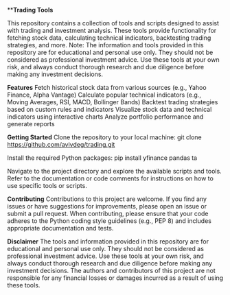 ****Trading Tools**

This repository contains a collection of tools and scripts designed to assist with trading and investment analysis. These tools provide functionality for fetching stock data, calculating technical indicators, backtesting trading strategies, and more.
Note: The information and tools provided in this repository are for educational and personal use only. They should not be considered as professional investment advice. Use these tools at your own risk, and always conduct thorough research and due diligence before making any investment decisions.

**Features**
Fetch historical stock data from various sources (e.g., Yahoo Finance, Alpha Vantage)
Calculate popular technical indicators (e.g., Moving Averages, RSI, MACD, Bollinger Bands)
Backtest trading strategies based on custom rules and indicators
Visualize stock data and technical indicators using interactive charts
Analyze portfolio performance and generate reports

**Getting Started**
Clone the repository to your local machine:
git clone https://github.com/avivdeg/trading.git

Install the required Python packages:
pip install yfinance pandas ta

Navigate to the project directory and explore the available scripts and tools.
Refer to the documentation or code comments for instructions on how to use specific tools or scripts.

**Contributing**
Contributions to this project are welcome. If you find any issues or have suggestions for improvements, please open an issue or submit a pull request.
When contributing, please ensure that your code adheres to the Python coding style guidelines (e.g., PEP 8) and includes appropriate documentation and tests.

**Disclaimer**
The tools and information provided in this repository are for educational and personal use only. They should not be considered as professional investment advice. Use these tools at your own risk, and always conduct thorough research and due diligence before making any investment decisions. The authors and contributors of this project are not responsible for any financial losses or damages incurred as a result of using these tools.
